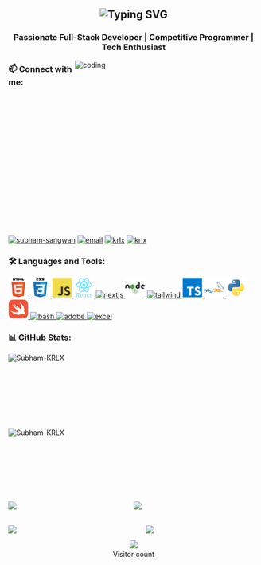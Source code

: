 <div align="center">
  <h2 style="text-align: center;">
    <img src="https://readme-typing-svg.herokuapp.com?font=Fira+Code&pause=1000&color=09F7D9&width=435&lines=Namaste%F0%9F%99%8F%2C+I'm+Subham+Sangwan" alt="Typing SVG" />
  </h2>
</div>

<h3 align="center">Passionate Full-Stack Developer | Competitive Programmer | Tech Enthusiast</h3>

<img align="right" alt="coding" width="370" height="350" src="https://cdn.dribbble.com/users/1162077/screenshots/3848914/programmer.gif">

<h3 align="left">📫 Connect with me:</h3>
<p align="left">
  <a href="https://www.linkedin.com/in/subham-sangwan-592a0a316/" target="blank">
    <img align="center" src="https://raw.githubusercontent.com/rahuldkjain/github-profile-readme-generator/master/src/images/icons/Social/linked-in-alt.svg" alt="subham-sangwan" height="30" width="40" />
  </a>
  <a href="mailto:subhamsangwan@adypu.edu.in" target="blank">
    <img align="center" src="https://cdn-icons-png.flaticon.com/512/281/281769.png" alt="email" height="30" width="40" />
  </a>
  <a href="https://codeforces.com/profile/KRLX" target="blank">
    <img align="center" src="https://raw.githubusercontent.com/rahuldkjain/github-profile-readme-generator/master/src/images/icons/Social/codeforces.svg" alt="krlx" height="30" width="40" />
  </a>
  <a href="https://www.codechef.com/users/krlx" target="blank">
    <img align="center" src="https://cdn.jsdelivr.net/npm/simple-icons@3.1.0/icons/codechef.svg" alt="krlx" height="30" width="40" />
  </a>
</p>

<h3 align="left">🛠️ Languages and Tools:</h3>
<p align="left">
  <!-- Web Development -->
  <a href="https://www.w3.org/html/" target="_blank" rel="noreferrer">
    <img src="https://raw.githubusercontent.com/devicons/devicon/master/icons/html5/html5-original-wordmark.svg" alt="html5" width="40" height="40"/>
  </a>
  <a href="https://www.w3schools.com/css/" target="_blank" rel="noreferrer">
    <img src="https://raw.githubusercontent.com/devicons/devicon/master/icons/css3/css3-original-wordmark.svg" alt="css3" width="40" height="40"/>
  </a>
  <a href="https://developer.mozilla.org/en-US/docs/Web/JavaScript" target="_blank" rel="noreferrer">
    <img src="https://raw.githubusercontent.com/devicons/devicon/master/icons/javascript/javascript-original.svg" alt="javascript" width="40" height="40"/>
  </a>
  <a href="https://reactjs.org/" target="_blank" rel="noreferrer">
    <img src="https://raw.githubusercontent.com/devicons/devicon/master/icons/react/react-original-wordmark.svg" alt="react" width="40" height="40"/>
  </a>
  <a href="https://nextjs.org/" target="_blank" rel="noreferrer">
    <img src="https://cdn.worldvectorlogo.com/logos/nextjs-2.svg" alt="nextjs" width="40" height="40"/>
  </a>
  <a href="https://nodejs.org" target="_blank" rel="noreferrer">
    <img src="https://raw.githubusercontent.com/devicons/devicon/master/icons/nodejs/nodejs-original-wordmark.svg" alt="nodejs" width="40" height="40"/>
  </a>
  <a href="https://tailwindcss.com/" target="_blank" rel="noreferrer">
    <img src="https://www.vectorlogo.zone/logos/tailwindcss/tailwindcss-icon.svg" alt="tailwind" width="40" height="40"/>
  </a>
  <a href="https://www.typescriptlang.org/" target="_blank" rel="noreferrer">
    <img src="https://raw.githubusercontent.com/devicons/devicon/master/icons/typescript/typescript-original.svg" alt="typescript" width="40" height="40"/>
  </a>
  
  <!-- Databases -->
  <a href="https://www.mysql.com/" target="_blank" rel="noreferrer">
    <img src="https://raw.githubusercontent.com/devicons/devicon/master/icons/mysql/mysql-original-wordmark.svg" alt="mysql" width="40" height="40"/>
  </a>
  
  <!-- Programming Languages -->
  <a href="https://www.python.org" target="_blank" rel="noreferrer">
    <img src="https://raw.githubusercontent.com/devicons/devicon/master/icons/python/python-original.svg" alt="python" width="40" height="40"/>
  </a>
  <a href="https://www.swift.org/" target="_blank" rel="noreferrer">
    <img src="https://raw.githubusercontent.com/devicons/devicon/master/icons/swift/swift-original.svg" alt="swift" width="40" height="40"/>
  </a>
  
  <!-- Other Tools -->
  <a href="https://www.gnu.org/software/bash/" target="_blank" rel="noreferrer">
    <img src="https://www.vectorlogo.zone/logos/gnu-bash/gnu-bash-icon.svg" alt="bash" width="40" height="40"/>
  </a>
  <a href="https://www.adobe.com/" target="_blank" rel="noreferrer">
    <img src="https://cdn.worldvectorlogo.com/logos/adobe-creative-cloud-cc.svg" alt="adobe" width="40" height="40"/>
  </a>
  <a href="https://www.microsoft.com/en-us/microsoft-365/excel" target="_blank" rel="noreferrer">
    <img src="https://upload.wikimedia.org/wikipedia/commons/3/34/Microsoft_Office_Excel_%282019–present%29.svg" alt="excel" width="40" height="40"/>
  </a>
</p>

<h3 align="left">📊 GitHub Stats:</h3>

<p><img align="left" src="https://github-readme-stats.vercel.app/api/top-langs/?username=Subham-KRLX&theme=highcontrast&show_icons=true&hide_border=false&layout=compact" alt="Subham-KRLX" /></p>

<br><br><br><br><br><br><br><br><p>&nbsp;<img align="left" src="https://github-readme-stats.vercel.app/api?username=Subham-KRLX&theme=highcontrast&show_icons=true&hide_border=false&count_private=true" alt="Subham-KRLX" /></p>

<!-- Stats Cards -->
<br><br><br><br><br><br><div style="display: flex; justify-content: space-between;">
    <img src="https://github-profile-summary-cards.vercel.app/api/cards/repos-per-language?username=Subham-KRLX&theme=aura" width="45%" />
    <img src="https://github-profile-summary-cards.vercel.app/api/cards/most-commit-language?username=Subham-KRLX&theme=aura" width="45%" />
</div>

<div style="display: flex; justify-content: space-between; margin-top: 20px;">
    <img src="https://github-profile-summary-cards.vercel.app/api/cards/stats?username=Subham-KRLX&theme=aura" width="45%" />
    <img src="https://github-profile-summary-cards.vercel.app/api/cards/productive-time?username=Subham-KRLX&theme=aura" width="45%" />
</div>

<p align="center"> 
  <img src="https://profile-counter.glitch.me/Subham-KRLX/count.svg" />
  <br>Visitor count
</p>
